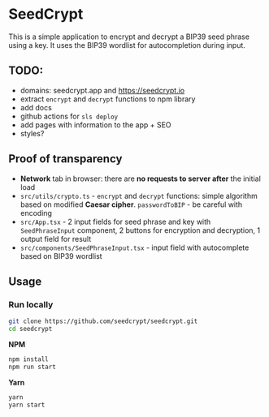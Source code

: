 # SeedCrypt

This is a simple application to encrypt and decrypt a BIP39 seed phrase using a key.
It uses the BIP39 wordlist for autocompletion during input.

## TODO:
- domains: seedcrypt.app and https://seedcrypt.io
- extract `encrypt` and `decrypt` functions to npm library
- add docs
- github actions for `sls deploy`
- add pages with information to the app + SEO
- styles?

## Proof of transparency

- **Network** tab in browser: there are **no requests to server after** the initial load
- `src/utils/crypto.ts` - `encrypt` and `decrypt` functions: simple algorithm based on modified **Caesar cipher**. `passwordToBIP` - be careful with encoding
- `src/App.tsx` - 2 input fields for seed phrase and key with `SeedPhraseInput` component, 2 buttons for encryption and decryption, 1 output field for result
- `src/components/SeedPhraseInput.tsx` - input field with autocomplete based on BIP39 wordlist

## Usage

### Run locally

```bash
git clone https://github.com/seedcrypt/seedcrypt.git
cd seedcrypt
```
**NPM**
```bash
npm install
npm run start
```

**Yarn**
```bash
yarn
yarn start
```